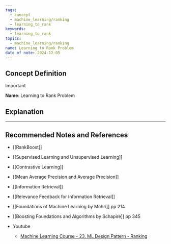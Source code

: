 ```yaml
---
tags:
  - concept
  - machine_learning/ranking
  - learning_to_rank
keywords:
  - learning_to_rank
topics:
  - machine_learning/ranking
name: Learning to Rank Problem
date of note: 2024-12-05
---
```


## Concept Definition

>[!important]
>**Name**: Learning to Rank Problem



## Explanation





-----------
##  Recommended Notes and References


- [[RankBoost]]
- [[Supervised Learning and Unsupervised Learning]]
- [[Contrastive Learning]]

- [[Mean Average Precision and Average Precision]]
- [[Information Retrieval]]
- [[Relevance Feedback for Information Retrieval]]


- [[Foundations of Machine Learning by Mohri]] pp 214
- [[Boosting Foundations and Algorithms by Schapire]]  pp 345
- Youtube
	- [Machine Learning Course - 23. ML Design Pattern - Ranking](https://www.youtube.com/@GeoffHulten)